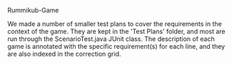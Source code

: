 Rummikub-Game


We made a number of smaller test plans to cover the requirements in the context of the game. They are kept in the 'Test Plans' folder, and most are run through the ScenarioTest.java JUnit class. The description of each game is annotated with the specific requirement(s) for each line, and they are also indexed in the correction grid.
